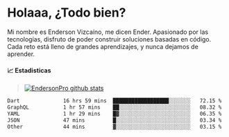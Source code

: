 
# Holaaa, ¿Todo bien?

Mi nombre es Enderson Vizcaíno, me dicen Ender. Apasionado por las tecnologías, disfruto de poder construir soluciones basadas en código. Cada reto está lleno de grandes aprendizajes, y nunca dejamos de aprender. 

#### :chart_with_upwards_trend: Estadisticas
> [![EndersonPro github stats](https://github-readme-stats.vercel.app/api?username=endersonpro&theme=vue-dark&show_icons=true)](https://github.com/anuraghazra/github-readme-stats) 


<!--START_SECTION:waka-->

```txt
Dart              16 hrs 59 mins  ██████████████████░░░░░░░   72.15 %
GraphQL           1 hr 57 mins    ██░░░░░░░░░░░░░░░░░░░░░░░   08.32 %
YAML              1 hr 29 mins    █▓░░░░░░░░░░░░░░░░░░░░░░░   06.35 %
JSON              47 mins         █░░░░░░░░░░░░░░░░░░░░░░░░   03.34 %
Other             44 mins         ▓░░░░░░░░░░░░░░░░░░░░░░░░   03.15 %
```

<!--END_SECTION:waka-->

[website]: https://endersonpro.github.io/portfolio/
[twitter]: https://twitter.com/endersonj_
[youtube]: https://youtube.com/ByEnderson
[instagram]: https://instagram.com/endersonvizc
[linkedin]: https://www.linkedin.com/in/enderson-vizcaino-2aa927175/
